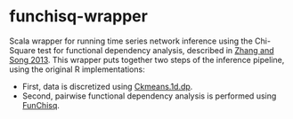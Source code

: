 [Ckmeans.1d.dp]: https://cran.r-project.org/web/packages/Ckmeans.1d.dp/index.html  "Ckmeans.1d.dp"
[FunChisq]: https://cran.r-project.org/web/packages/FunChisq/index.html  "FunChisq"
[Zhang and Song 2013]: http://arxiv.org/pdf/1311.2707v3.pdf  "Zhang and Song 2013"

# funchisq-wrapper
Scala wrapper for running time series network inference using the Chi-Square test for functional dependency analysis, described in [Zhang and Song 2013]. This wrapper puts together two steps of the inference pipeline, using the original R implementations:
* First, data is discretized using [Ckmeans.1d.dp].
* Second, pairwise functional dependency analysis is performed using [FunChisq].
